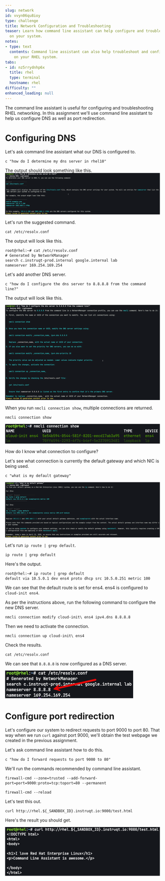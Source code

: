 ```yaml
---
slug: network
id: vvyn06qu8ioy
type: challenge
title: Network Configuration and Troubleshooting
teaser: Learn how command line assistant can help configure and troubleshoot networking
  on your system.
notes:
- type: text
  contents: Command line assistant can also help troubleshoot and configure networking
    on your RHEL system.
tabs:
- id: nz5rrydnhp6x
  title: rhel
  type: terminal
  hostname: rhel
difficulty: ""
enhanced_loading: null
---
```


The command line assistant is useful for configuring and troubleshooting RHEL networking. In this assignment we'll use command line assistant to help us configure DNS as well as port redirection.

# Configuring DNS

Let's ask command line assistant what our DNS is configured to.

```bash,run
c "how do I determine my dns server in rhel10"
```

The output should look something like this.
![](../assets/view_dns.png)

Let's run the suggested command.

```bash,run
cat /etc/resolv.conf
```

The output will look like this.

```bash,nocopy
root@rhel:~# cat /etc/resolv.conf
# Generated by NetworkManager
search c.instruqt-prod.internal google.internal lab
nameserver 169.254.169.254
```

Let's add another DNS server.

```bash,run
c "how do I configure the dns server to 8.8.8.8 from the command line?"
```

The output will look like this.

![](../assets/cla_configure_dns.png)

When you run `nmcli connection show`, multiple connections are returned.

```bash,run
nmcli connection show
```

![](../assets/nmcli_con_show.png)

How do I know what connection to configure?

Let's see what connection is currently the default gateway and which NIC is being used.

```bash,run
c "what is my default gateway"
```

![](../assets/default_gateway.png)

Let's run `ip route | grep default`.

```bash,run
ip route | grep default
```

Here's the output.

```bash,nocopy
root@rhel:~# ip route | grep default
default via 10.5.0.1 dev ens4 proto dhcp src 10.5.0.251 metric 100
```

We can see that the default route is set for ens4. ens4 is configured to `cloud-init ens4`.

As per the instructions above, run the following command to configure the new DNS server.

```bash,run
nmcli connection modify cloud-init\ ens4 ipv4.dns 8.8.8.8
```

Then we need to activate the connection.

```bash,run
nmcli connection up cloud-init\ ens4
```

Check the results.

```bash,run
cat /etc/resolv.conf
```

We can see that `8.8.8.8` is now configured as a DNS server.

![](../assets/8888_dns.png)

Configure port redirection
===
Let's configure our system to redirect requests to port 9000 to port 80. That way when we run `curl` against port 9000, we'll obtain the test webpage we created in the previous assignment.

Let's ask command line assistant how to do this.

```bash,run
c "how do I forward requests to port 9000 to 80"
```

We'll run the commands recommended by command line assistant.

```bash,run
firewall-cmd --zone=trusted --add-forward-port=port=9000:proto=tcp:toport=80 --permanent
```

```bash,run
firewall-cmd --reload
```

Let's test this out.

```bash,run
curl http://rhel.${_SANDBOX_ID}.instruqt.io:9000/test.html
```

Here's the result you should get.

![](../assets/redirected_result.png)
